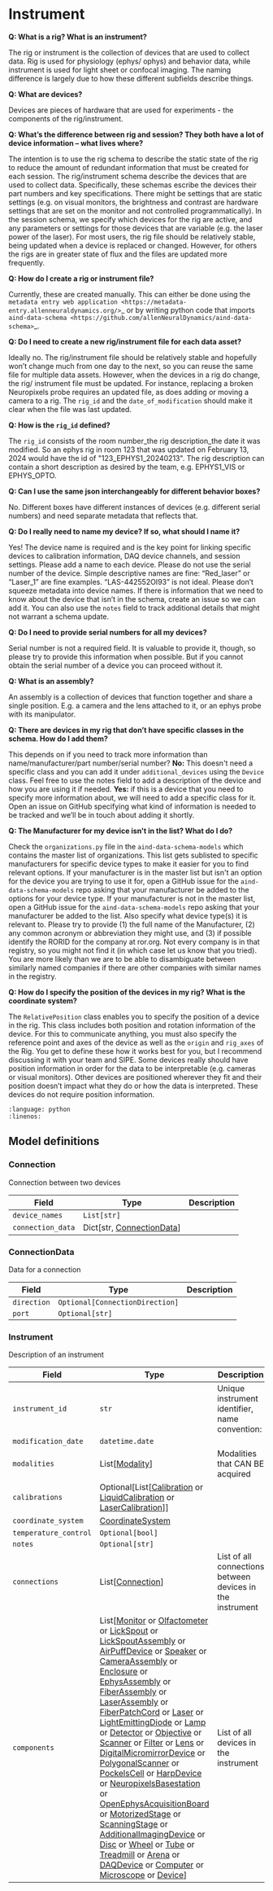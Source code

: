 # Instrument

**Q: What is a rig? What is an instrument?**

The rig or instrument is the collection of devices that are used to collect data. Rig is used for physiology (ephys/
ophys) and behavior data, while instrument is used for light sheet or confocal imaging. The naming difference is largely 
due to how these different subfields describe things.

**Q: What are devices?**

Devices are pieces of hardware that are used for experiments - the components of the rig/instrument. 

**Q: What’s the difference between rig and session? They both have a lot of device information – what lives where?**

The intention is to use the rig schema to describe the static state of the rig to reduce the amount of redundant 
information that must be created for each session. The rig/instrument schema describe the devices that are used to
collect data. Specifically, these schemas escribe the devices their part numbers and key specifications. There might be 
settings that are static settings (e.g. on visual monitors, the brightness and contrast are hardware settings that are 
set on the monitor and not controlled programmatically). In the session schema, we specify which devices for the rig 
are active, and any parameters or settings for those devices that are variable (e.g. the laser power of the laser). 
For most users, the rig file should be relatively stable, being updated when a device is replaced or changed. However, 
for others the rigs are in greater state of flux and the files are updated more frequently.

**Q: How do I create a rig or instrument file?**

Currently, these are created manually. This can either be done using the `metadata entry web application <https://metadata-entry.allenneuraldynamics.org/>`_
or by writing python code that imports `aind-data-schema <https://github.com/allenNeuralDynamics/aind-data-schema>`_.

**Q: Do I need to create a new rig/instrument file for each data asset?**

Ideally no. The rig/instrument file should be relatively stable and hopefully won’t change much from one day to the
next, so you can reuse the same file for multiple data assets. However, when the devices in a rig do change, the rig/
instrument file must be updated. For instance, replacing a broken Neuropixels probe requires an updated file, as does 
adding or moving a camera to a rig. The `rig_id` and the `date_of_modification` should make it clear when the file was 
last updated.

**Q: How is the `rig_id` defined?**

The `rig_id` consists of the room number_the rig description_the date it was modified. So an ephys rig in room 123 that 
was updated on February 13, 2024 would have the id of "123_EPHYS1_20240213". The rig description can contain a short 
description as desired by the team, e.g. EPHYS1_VIS or EPHYS_OPTO.

**Q: Can I use the same json interchangeably for different behavior boxes?**

No. Different boxes have different instances of devices (e.g. different serial numbers) and need separate metadata that 
reflects that.

**Q: Do I really need to name my device? If so, what should I name it?**

Yes! The device name is required and is the key point for linking specific devices to calibration information, DAQ 
device channels, and session settings. Please add a name to each device. Please do not use the serial number of the 
device. Simple descriptive names are fine: “Red_laser” or “Laser_1” are fine examples. “LAS-442552OI93” is not ideal. 
Please don’t squeeze metadata into device names. If there is information that we need to know about the device that 
isn’t in the schema, create an issue so we can add it. You can also use the `notes` field to track additional details 
that might not warrant a schema update.

**Q: Do I need to provide serial numbers for all my devices?**

Serial number is not a required field. It is valuable to provide it, though, so please try to provide this 
information when possible. But if you cannot obtain the serial number of a device you can proceed without it.

**Q: What is an assembly?**

An assembly is a collection of devices that function together and share a single position. E.g. a camera and the 
lens attached to it, or an ephys probe with its manipulator.

**Q: There are devices in my rig that don’t have specific classes in the schema. How do I add them?**

This depends on if you need to track more information than name/manufacturer/part number/serial number? 
    **No:** This doesn't need a specific class and you can add it under `additional_devices` using the `Device` 
    class. Feel free to use the notes field to add a description of the device and how you are using it if needed. 
    **Yes:** if this is a device that you need to specify more information about, we will need to add a specific
    class for it. Open an issue on GitHub specifying what kind of information is needed to be tracked and we’ll be in 
    touch about adding it shortly.

**Q: The Manufacturer for my device isn't in the list? What do I do?**

Check the `organizations.py` file in the `aind-data-schema-models` which contains the master list of organizations. This 
list gets sublisted to specific manufacturers for specific device types to make it easier for you to find relevant 
options. If your manufacturer is in the master list but isn't an option for the device you are trying to use it for, open 
a GitHub issue for the `aind-data-schema-models` repo asking that your manufacturer be added to the options for your 
device type. If your manufacturer is not in the master list, open a GitHub issue for the `aind-data-schema-models` repo 
asking that your manufacturer be added to the list. Also specify what device type(s) it is relevant to. Please try to 
provide (1) the full name of the Manufacturer, (2) any common acronym or abbreviation they might use, and (3) if 
possible identify the RORID for the company at ror.org. Not every company is in that registry, so you might not find it 
(in which case let us know that you tried). You are more likely than we are to be able to disambiguate between 
similarly named companies if there are other companies with similar names in the registry.

**Q: How do I specify the position of the devices in my rig? What is the coordinate system?**

The `RelativePosition` class enables you to specify the position of a device in the rig. This class includes both 
position and rotation information of the device. For this to communicate anything, you must also specify the reference 
point and axes of the device as well as the `origin` and `rig_axes` of the Rig. You get to define these how it works 
best for you, but I recommend discussing it with your team and SIPE. Some devices really should have position 
information in order for the data to be interpretable  (e.g. cameras or visual monitors). Other devices are positioned 
wherever they fit and their position doesn’t impact what they do or how the data is interpreted. These devices do not 
require position information. 


```{literalinclude} ../../examples/ephys_instrument.py
:language: python
:linenos:
```

## Model definitions

### Connection

Connection between two devices

| Field | Type | Description |
|-------|------|-------------|
| `device_names` | `List[str]` |  |
| `connection_data` | Dict[str, [ConnectionData](#connectiondata)] |  |


### ConnectionData

Data for a connection

| Field | Type | Description |
|-------|------|-------------|
| `direction` | `Optional[ConnectionDirection]` |  |
| `port` | `Optional[str]` |  |


### Instrument

Description of an instrument

| Field | Type | Description |
|-------|------|-------------|
| `instrument_id` | `str` | Unique instrument identifier, name convention: <room>_<apparatus name>_<date modified YYYYMMDD> |
| `modification_date` | `datetime.date` |  |
| `modalities` | List[[Modality](https://github.com/AllenNeuralDynamics/aind-data-schema-models/blob/main/src/aind_data_schema_models/modalities.py)] | Modalities that CAN BE acquired |
| `calibrations` | Optional[List[[Calibration](components/measurements.md#calibration) or [LiquidCalibration](components/measurements.md#liquidcalibration) or [LaserCalibration](components/measurements.md#lasercalibration)]] |  |
| `coordinate_system` | [CoordinateSystem](components/coordinates.md#coordinatesystem) |  |
| `temperature_control` | `Optional[bool]` |  |
| `notes` | `Optional[str]` |  |
| `connections` | List[[Connection](#connection)] | List of all connections between devices in the instrument |
| `components` | List[[Monitor](components/devices.md#monitor) or [Olfactometer](components/devices.md#olfactometer) or [LickSpout](components/devices.md#lickspout) or [LickSpoutAssembly](components/devices.md#lickspoutassembly) or [AirPuffDevice](components/devices.md#airpuffdevice) or [Speaker](components/devices.md#speaker) or [CameraAssembly](components/devices.md#cameraassembly) or [Enclosure](components/devices.md#enclosure) or [EphysAssembly](components/devices.md#ephysassembly) or [FiberAssembly](components/devices.md#fiberassembly) or [LaserAssembly](components/devices.md#laserassembly) or [FiberPatchCord](components/devices.md#fiberpatchcord) or [Laser](components/devices.md#laser) or [LightEmittingDiode](components/devices.md#lightemittingdiode) or [Lamp](components/devices.md#lamp) or [Detector](components/devices.md#detector) or [Objective](components/devices.md#objective) or [Scanner](components/devices.md#scanner) or [Filter](components/devices.md#filter) or [Lens](components/devices.md#lens) or [DigitalMicromirrorDevice](components/devices.md#digitalmicromirrordevice) or [PolygonalScanner](components/devices.md#polygonalscanner) or [PockelsCell](components/devices.md#pockelscell) or [HarpDevice](components/devices.md#harpdevice) or [NeuropixelsBasestation](components/devices.md#neuropixelsbasestation) or [OpenEphysAcquisitionBoard](components/devices.md#openephysacquisitionboard) or [MotorizedStage](components/devices.md#motorizedstage) or [ScanningStage](components/devices.md#scanningstage) or [AdditionalImagingDevice](components/devices.md#additionalimagingdevice) or [Disc](components/devices.md#disc) or [Wheel](components/devices.md#wheel) or [Tube](components/devices.md#tube) or [Treadmill](components/devices.md#treadmill) or [Arena](components/devices.md#arena) or [DAQDevice](components/devices.md#daqdevice) or [Computer](components/devices.md#computer) or [Microscope](components/devices.md#microscope) or [Device](components/devices.md#device)] | List of all devices in the instrument |
